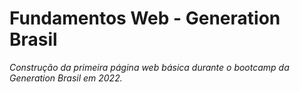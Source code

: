 # Fundamentos Web - Generation Brasil

*Construção da primeira página web básica durante o bootcamp da Generation Brasil em 2022.*
